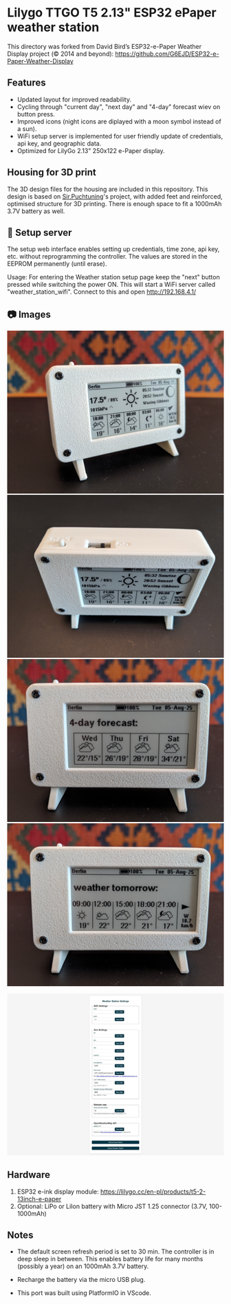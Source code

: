 # Lilygo TTGO T5 2.13" ESP32 ePaper weather station



This directory was forked from David Bird’s ESP32-e-Paper Weather Display project  (© 2014 and beyond): https://github.com/G6EJD/ESP32-e-Paper-Weather-Display

## Features

- Updated layout for improved readability.
- Cycling through "current day", "next day" and "4-day" forecast wiev on button press.
- Improved icons (night icons are diplayed with a moon symbol instead of a sun).
- WiFi setup server is implemented for user friendly update of credentials, api key, and geographic data.
- Optimized for LilyGo 2.13" 250x122 e-Paper display.

## Housing for 3D print
The 3D design files for the housing are included in this repository. This design is based on [Sir.Puchtuning](https://makerworld.com/en/models/647684-lilygo-t5-2-13-small-case?from=search#profileId-1024510)'s project, with added feet and reinforced, optimised structure for 3D printing. There is enough space to fit a 1000mAh 3.7V battery as well.

## 🔧 Setup server
The setup web interface enables setting up credentials, time zone, api key, etc. without reprogramming the controller. The values are stored in the EEPROM permanently (until erase). 

Usage: For entering the Weather station setup page keep the "next" button pressed while switching the power ON. This will start a WiFi server called "weather_station_wifi". Connect to this and open http://192.168.4.1/

## 📷 Images

![alt_text, width="200"](./LilyGo_213_weather_01.jpg)
![alt_text, width="200"](./LilyGo_213_weather_02.jpg)
![alt_text, width="200"](./LilyGo_213_weather_03.jpg)
![alt_text, width="200"](./LilyGo_213_weather_04.jpg)


![Setup page, width="200"](./LilyGo_213_weather_station_settup.jpg)

## Hardware
1. ESP32 e-ink display module: https://lilygo.cc/en-pl/products/t5-2-13inch-e-paper
2. Optional: LiPo or LiIon battery with Micro JST 1.25 connector (3.7V, 100-1000mAh)

## Notes
- The default screen refresh period is set to 30 min. The controller is in deep sleep in between. This enables battery life for many months (possibly a year) on an 1000mAh 3.7V battery. 

- Recharge the battery via the micro USB plug.

- This port was built using PlatformIO in VScode.
